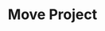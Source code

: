 ---
pid: ch742
title: Move Project
location_transcription: 
coordinates: "[-75.163736353849, 39.952174752735]"
zipcode: 
gen_neighborhood: 
neighborhood: 
outside_phl: 
age: 
age_range: 
instagram: 
image_file_name: ch_742.jpg
proposal_transcription: The housing project called MOVE the city of Philadelphia bombed
  in the 1970s it was an inner city project.
topic: History,MOVE,Neighborhoods,Violence
topic_summary: 0, 0, 0, 0, 0
type: Other No Form
keywords_other: 
credit: 
image_labels: 
twitter: 
facebook: 
permalink: "/monuments/ch742/"
layout: item-page
---
